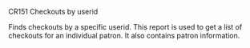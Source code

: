 CR151
Checkouts by userid

Finds checkouts by a specific userid. This report is used to get a list of checkouts for an individual patron. It also contains patron information. 

